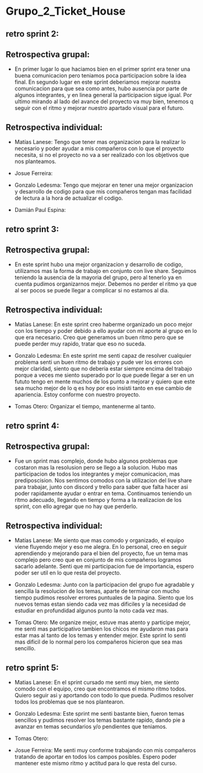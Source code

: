 # Grupo_2_Ticket_House

## retro sprint 2:
## Retrospectiva grupal:
- En primer lugar lo que haciamos bien en el primer sprint era tener una buena comunicacion pero teniamos poca participacion sobre la idea final. En segundo lugar en este sprint deberiamos mejorar nuestra comunicacion para que sea como antes, hubo ausencia por parte de algunos integrantes, y en linea general la participacion sigue igual. Por ultimo mirando al lado del avance del proyecto va muy bien, tenemos q seguir con el ritmo y mejorar nuestro apartado visual para el futuro.

## Retrospectiva individual:

- Matías Lanese: Tengo que tener mas organizacion para la realizar lo necesario y poder ayudar a mis compañeros con lo que el proyecto necesita, si no el proyecto no va a ser realizado con los objetivos que nos planteamos.

- Josue Ferreira: 

- Gonzalo Ledesma: Tengo que mejorar en tener una mejor organizacion y desarrollo de codigo para que mis compañeros tengan mas facilidad de lectura a la hora de actualizar el codigo.

- Damián Paul Espina:


## retro sprint 3:

## Retrospectiva grupal:
- En este sprint hubo una mejor organizacion y desarrollo de codigo, utilizamos mas la forma de trabajo en conjunto con live share. Seguimos teniendo la ausencia de la mayoria del grupo, pero al tenerlo ya en cuenta pudimos organizarnos mejor. Debemos no perder el ritmo ya que al ser pocos se puede llegar a complicar si no estamos al dia.

## Retrospectiva individual:

- Matías Lanese: En este sprint creo haberme organizado un poco mejor con los tiempo y poder debido a ello ayudar con mi aporte al grupo en lo que era necesario. Creo que generamos un buen ritmo pero que se puede perder muy rapido, tratar que eso no suceda.

- Gonzalo Ledesma: En este sprint me senti capaz de resolver cualquier problema senti un buen ritmo de trabajo y pude ver los errores con mejor claridad, siento que no deberia estar siempre encima del trabajo porque a veces me siento superado por lo que puede llegar a ser en un fututo tengo en mente muchos de los punto a mejorar y quiero que este sea mucho mejor de lo q es  hoy por eso insisti tanto en ese cambio de apariencia. Estoy conforme con nuestro proyecto.

- Tomas Otero: Organizar el tiempo, mantenerme al tanto.

## retro sprint 4:

## Retrospectiva grupal:
- Fue un sprint mas complejo, donde hubo algunos problemas que costaron mas la resolusion pero se llego a la solucion. Hubo mas participacion de todos los integrantes y mejor comunicacion, mas prediposcision. Nos sentimos comodos con la utilizacion del live share para trabajar, junto con discord y trello para saber que falta hacer asi poder rapidamente ayudar o entrar en tema. Continuamos teniendo un ritmo adecuado, llegando en tiempo y forma a la realizacion de los sprint, con ello agregar que no hay que perderlo.

## Retrospectiva individual:

- Matías Lanese: Me siento que mas comodo y organizado, el equipo viene fluyendo mejor y eso me alegra. En lo personal, creo en seguir aprendiendo y mejorando para el bien del proyecto, fue un tema mas complejo pero creo que en conjunto de mis compañeros logramos sacarlo adelante. Senti que mi participacion fue de importancia, espero poder ser util en lo que resta del proyecto.

- Gonzalo Ledesma: Junto con la participacion del grupo fue agradable y sencilla la resolucion de los temas, aparte de terminar con mucho tiempo pudimos resolver errores puntuales de la pagina. Siento que los nuevos temas estan siendo cada vez mas dificiles y la necesidad de estudiar en profundidad algunos punto la noto cada vez mas.

- Tomas Otero: Me organize mejor, estuve mas atento y participe mejor, me senti mas participativo tambien los chicos me ayudaron mas para estar mas al tanto de los temas y entender mejor. Este sprint lo senti mas dificil de lo normal pero los compañeros hicieron que sea mas sencillo. 

## retro sprint 5:

- Matias Lanese: En el sprint cursado me senti muy bien, me siento comodo con el equipo, creo que encontramos el mismo ritmo todos. Quiero seguir asi y aportando con todo lo que pueda. Pudimos resolver todos los problemas que se nos plantearon.

- Gonzalo Ledesma: Este sprint me senti bastante bien, fueron temas sencillos y pudimos resolver los temas bastante rapido, dando pie a avanzar en temas secundarios y/o pendientes que teniamos.

- Tomas Otero:

- Josue Ferreira: Me senti muy conforme trabajando con mis compañeros tratando de aportar en todos los campos posibles. Espero poder mantener este mismo ritmo y actitud para lo que resta del curso.
